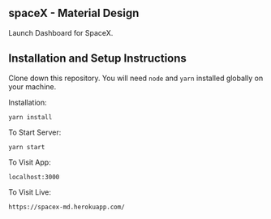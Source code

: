 ## spaceX - Material Design

Launch Dashboard for SpaceX.

## Installation and Setup Instructions

Clone down this repository. You will need `node` and `yarn` installed globally on your machine.

Installation:

`yarn install`

To Start Server:

`yarn start`

To Visit App:

`localhost:3000`

To Visit Live:

`https://spacex-md.herokuapp.com/`

